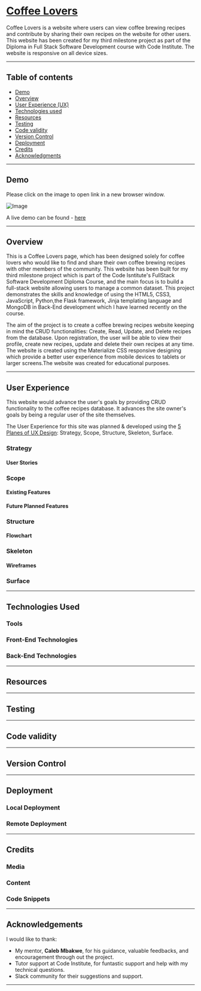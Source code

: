 # [Coffee Lovers](https://ms-3-coffee-lovers.herokuapp.com/)

Coffee Lovers is a website where users can view coffee brewing recipes and contribute by sharing their own recipes on the website for other users. This website has been created for my third milestone project as part of the Diploma in Full Stack Software Development course with Code Institute. The website is responsive on all device sizes.

***

## Table of contents

-  [Demo](#demo)
-  [Overview](#overview)
-  [User Experience (UX)](#user-experience)
-  [Technologies used](#technologies-used)
-  [Resources](#resources)
-  [Testing](#testing)
-  [Code validity](#code-validity)
-  [Version Control](#version-control)
-  [Deployment](#deployment)
-  [Credits](#credits)
-  [Acknowledgments](#acknowledgements)

***

## Demo
Please click on the image to open link in a new browser window.

![Image](https://res.cloudinary.com/dvsb7k8tp/image/upload/v1628563391/MS3/AmiResponsive-mockup-image_hjacki.png) 

A live demo can be found - [here](https://ms-3-coffee-lovers.herokuapp.com/)

***

## Overview
This is a Coffee Lovers page, which has been designed solely for coffee lovers who would like to find and share their own coffee brewing recipes with other members of the community. This website has been built for my third milestone project which is part of the Code Isntitute's FullStack Software Development Diploma Course, and the main focus is to build a full-stack website allowing users to manage a common dataset. This project demonstrates the skills and knowledge of using the HTML5, CSS3, JavaScript, Python,the Flask framework, Jinja templating language and MongoDB in Back-End development which I have learned recently on the course.

The aim of the project is to create a coffee brewing recipes website keeping in mind the CRUD functionalities: Create, Read, Update, and Delete recipes from the database. Upon registration, the user will be able to view their profile, create new recipes, update and delete their own recipes at any time. The website is created using the Materialize CSS responsive designing which provide a better user experience from mobile devices to tablets or larger screens.The website was created for educational purposes.

***

## User Experience
This website would advance the user's goals by providing CRUD functionality to the coffee recipes database. It advances the site owner's goals by being a regular user of the site themselves.

The User Experience for this site was planned & developed using the [5 Planes of UX Design](https://www.geeksinux.com/the-elements-of-user-experience-design/): Strategy, Scope, Structure, Skeleton, Surface.

### Strategy
#### User Stories

### Scope
#### Existing Features

#### Future Planned Features

### Structure
#### Flowchart

### Skeleton
#### Wireframes

### Surface


***

## Technologies Used

### Tools

### Front-End Technologies

### Back-End Technologies

***

## Resources


***

## Testing

***

## Code validity

***

## Version Control

***

## Deployment
### Local Deployment

### Remote Deployment


***

## Credits

### Media

### Content

### Code Snippets

***

## Acknowledgements
I would like to thank:
- My mentor, **Caleb Mbakwe**, for his guidance, valuable feedbacks, and encouragement through out the project.
- Tutor support at Code Institute, for funtastic support and help with my technical questions.
- Slack community for their suggestions and support.

***
